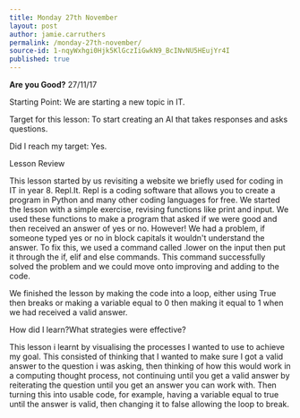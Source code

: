 ```yaml
---
title: Monday 27th November
layout: post
author: jamie.carruthers
permalink: /monday-27th-november/
source-id: 1-nqyWxhgi0Hjk5KlGczIiGwkN9_BcINvNU5HEujYr4I
published: true
---
```

**Are you Good?**                                                                                    27/11/17

Starting Point: We are starting a new topic in IT.

Target for this lesson: To start creating an AI that takes responses and asks questions.

Did I reach my target: Yes.

Lesson Review

This lesson started by us revisiting a website we briefly used for coding in IT in year 8. Repl.It. Repl is a coding software that allows you to create a program in Python and many other coding languages for free. We started the lesson with a simple exercise, revising functions like print and input. We used these functions to make a program that asked if we were good and then received an answer of yes or no. However! We had a problem, if someone typed yes or no in block capitals it wouldn't understand the answer. To fix this, we used a command called .lower on the input then put it through the if, elif and else commands. This command successfully solved the problem and we could move onto improving and adding to the code.

We finished the lesson by making the code into a loop, either using True then breaks or making a variable equal to 0 then making it equal to 1 when we had received a valid answer.

How did I learn?What strategies were effective?

This lesson i learnt by visualising the processes I wanted to use to achieve my goal. This consisted of thinking that I wanted to make sure I got a valid answer to the question i was asking, then thinking of how this would work in a computing thought process, not continuing until you get a valid answer by reiterating the question until you get an answer you can work with. Then turning this into usable code, for example, having a variable equal to true until the answer is valid, then changing it to false allowing the loop to break.

        


